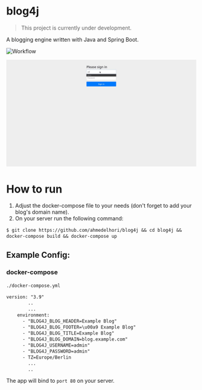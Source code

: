 # blog4j

> This project is currently under development.
 
A blogging engine written with Java and Spring Boot.

![Workflow](https://github.com/ahmedelhori/blog4j/actions/workflows/ci.yml/badge.svg)

![](.github/asset/preview.gif)

# How to run
1. Adjust the docker-compose file to your needs (don't forget to add your blog's domain name).
2. On your server run the following command:

```
$ git clone https://github.com/ahmedelhori/blog4j && cd blog4j && docker-compose build && docker-compose up
```

## Example Config:
### docker-compose
`./docker-compose.yml`
```
version: "3.9"
        ..
        ...
    environment:
      - "BLOG4J_BLOG_HEADER=Example Blog"
      - "BLOG4J_BLOG_FOOTER=\u00a9 Example Blog"
      - "BLOG4J_BLOG_TITLE=Example Blog"
      - "BLOG4J_BLOG_DOMAIN=blog.example.com"
      - "BLOG4J_USERNAME=admin"
      - "BLOG4J_PASSWORD=admin"
      - TZ=Europe/Berlin
        ...
        ..
```

The app will bind to `port 80` on your server.
